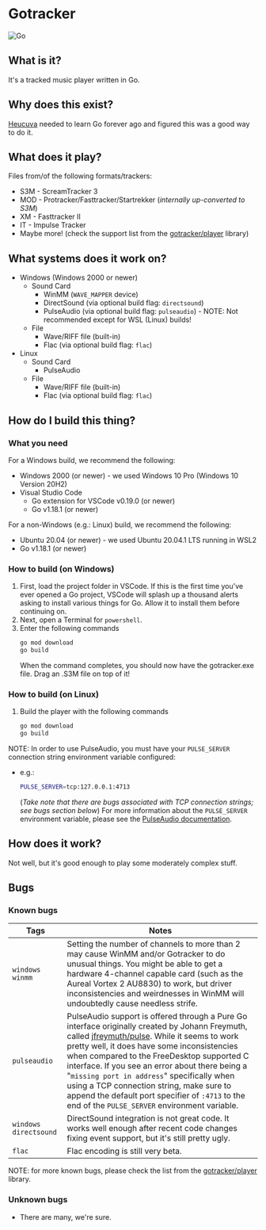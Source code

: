 # Gotracker

![Go](https://github.com/gotracker/gotracker/workflows/Go/badge.svg)
 
## What is it?

It's a tracked music player written in Go.

## Why does this exist?

[Heucuva](https://github.com/heucuva/) needed to learn Go forever ago and figured this was a good way to do it.

## What does it play?

Files from/of the following formats/trackers:
* S3M - ScreamTracker 3
* MOD - Protracker/Fasttracker/Startrekker (_internally up-converted to S3M_)
* XM - Fasttracker II
* IT - Impulse Tracker
* Maybe more! (check the support list from the [gotracker/player](https://github.com/gotracker/player) library)

## What systems does it work on?

* Windows (Windows 2000 or newer)
  * Sound Card
    * WinMM (`WAVE_MAPPER` device)
    * DirectSound (via optional build flag: `directsound`)
    * PulseAudio (via optional build flag: `pulseaudio`) - NOTE: Not recommended except for WSL (Linux) builds!
  * File
    * Wave/RIFF file (built-in)
    * Flac (via optional build flag: `flac`)
* Linux
  * Sound Card
    * PulseAudio
  * File
    * Wave/RIFF file (built-in)
    * Flac (via optional build flag: `flac`)

## How do I build this thing?

### What you need

For a Windows build, we recommend the following:
* Windows 2000 (or newer) - we used Windows 10 Pro (Windows 10 Version 20H2)
* Visual Studio Code
  * Go extension for VSCode v0.19.0 (or newer) 
  * Go v1.18.1 (or newer)

For a non-Windows (e.g.: Linux) build, we recommend the following:
* Ubuntu 20.04 (or newer) - we used Ubuntu 20.04.1 LTS running in WSL2
* Go v1.18.1 (or newer)

### How to build (on Windows)

1. First, load the project folder in VSCode.  If this is the first time you've ever opened a Go project, VSCode will splash up a thousand alerts asking to install various things for Go. Allow it to install them before continuing on.
2. Next, open a Terminal for `powershell`.
3. Enter the following commands
   ```powershell
   go mod download
   go build
   ```
   When the command completes, you should now have the gotracker.exe file. Drag an .S3M file on top of it!

### How to build (on Linux)

1. Build the player with the following commands
   ```bash
   go mod download
   go build
   ```

NOTE: In order to use PulseAudio, you must have your `PULSE_SERVER` connection string environment variable configured:
* e.g.:
  ```bash
  PULSE_SERVER=tcp:127.0.0.1:4713
  ```
  (*Take note that there are bugs associated with TCP connection strings; see bugs section below*)
  For more information about the `PULSE_SERVER` environment variable, please see the [PulseAudio documentation](https://www.freedesktop.org/wiki/Software/PulseAudio/Documentation/User/ServerStrings/).

## How does it work?

Not well, but it's good enough to play some moderately complex stuff.

## Bugs

### Known bugs

| Tags | Notes |
|------|-------|
| `windows` `winmm` | Setting the number of channels to more than 2 may cause WinMM and/or Gotracker to do unusual things. You might be able to get a hardware 4-channel capable card (such as the Aureal Vortex 2 AU8830) to work, but driver inconsistencies and weirdnesses in WinMM will undoubtedly cause needless strife. |
| `pulseaudio` | PulseAudio support is offered through a Pure Go interface originally created by Johann Freymuth, called [jfreymuth/pulse](https://github.com/jfreymuth/pulse). While it seems to work pretty well, it does have some inconsistencies when compared to the FreeDesktop supported C interface. If you see an error about there being a "`missing port in address`" specifically when using a TCP connection string, make sure to append the default port specifier of `:4713` to the end of the `PULSE_SERVER` environment variable. |
| `windows` `directsound` | DirectSound integration is not great code. It works well enough after recent code changes fixing event support, but it's still pretty ugly. |
| `flac` | Flac encoding is still very beta. |

NOTE: for more known bugs, please check the list from the [gotracker/player](https://github.com/gotracker/player) library.

### Unknown bugs

* There are many, we're sure.
